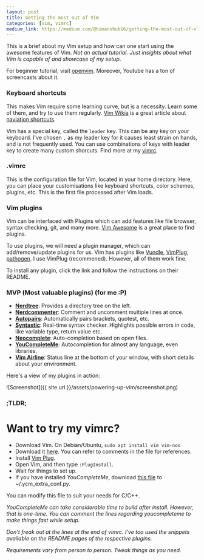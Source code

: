 ```yaml
---
layout: post
title: Getting the most out of Vim
categories: [vim, vimrc]
medium_link: https://medium.com/@himanshub16/getting-the-most-out-of-vim-5cc35feef8e5#.gz4perowu
---
```


This is a brief about my Vim setup and how can one start using the awesome features of Vim.
*Not an actual tutorial. Just insights about what Vim is capable of and showcase of my setup*.

For beginner tutorial, visit [openvim](http://www.openvim.com/). Moreover, Youtube has a ton of screencasts about it.

### Keyboard shortcuts
This makes Vim require some learning curve, but is a necessity. Learn some of them, and try to use them regularly.
[Vim Wikia](http://vim.wikia.com/) is a great article about [naviation shortcuts](http://vim.wikia.com/wiki/All_the_right_moves).

Vim has a special key, called the `leader` key. This can be any key on your keyboard. I've chosen `,` as my leader key for it causes least strain on hands, and is not frequently used. You can use combinations of keys with leader key to create many custom shorcuts. Find more at my [vimrc](https://raw.githubusercontent.com/himanshub16/MyScripts/master/vimrc).

### .vimrc
This is the configuration file for Vim, located in your home directory. Here, you can place your customisations like keyboard shortcuts, color schemes, plugins, etc.
This is the first file processed after Vim loads.

### Vim plugins
Vim can be interfaced with Plugins which can add features like file browser, syntax checking, git, and many more.
[Vim Awesome](http://vimawesome.com) is a great place to find plugins.

To use plugins, we will need a plugin manager, which can add/remove/update plugins for us. Vim has plugins like [Vundle](https://github.com/VundleVim/Vundle.vim), [VimPlug](https://github.com/junegunn/vim-plug), [pathogen](https://github.com/tpope/vim-pathogen).
I use VimPlug (recommened). However, all of them work fine.

To install any plugin, click the link and follow the instructions on their README.

### MVP (Most valuable plugins) (for me :P)
* **[Nerdtree](https://github.com/scrooloose/nerdtree)**: Provides a directory tree on the left.
* **[Nerdcommenter](https://github.com/scrooloose/nerdcommenter)**: Comment and uncomment multiple lines at once.
* **[Autopairs](https://github.com/jiangmiao/auto-pairs)**: Automatically pairs brackets, quotest, etc.
* **[Syntastic](https://github.com/vim-syntastic/syntastic)**: Real-time syntax checker. Highlights possible errors in code, like variable type, return value etc.
* **[Neocomplete](https://github.com/Shougo/neocomplete.vim)**: Auto-completion based on open files.
* **[YouCompleteMe](https://github.com/Valloric/YouCompleteMe)**: Autocompletion for almost any language, even libraries.
* **[Vim Airline](https://github.com/vim-airline/vim-airline)**: Status line at the bottom of your window, with short details about your environment.

Here's a view of my plugins in action:

![Screenshot]({{ site.url }}/assets/powering-up-vim/screenshot.png)


### ;TLDR;
# Want to try my vimrc?
* Download Vim. On Debian/Ubuntu, `sudo apt install vim vim-nox`
* Download it [here](https://raw.githubusercontent.com/himanshub16/MyScripts/master/vimrc). You can refer to comments in the file for references.
* Install [Vim Plug](https://github.com/junegunn/vim-plug).
* Open Vim, and then type `:PlugInstall`.
* Wait for things to set up.
* If you have installed *YouCompleteMe*, download [this file](https://raw.githubusercontent.com/himanshub16/MyScripts/master/ycm_extra_conf.py/) to ~/.ycm_extra_conf.py.

You can modify this file to suit your needs for C/C++.

*YouCompleteMe can take considerable time to build after install. However, that is one-time. You can comment the lines regarding youcompleteme to make things fast while setup.*

*Don't freak out at the lines at the end of vimrc. I've too used the snippets available on the README pages of the respective plugins.*

*Requirements vary from person to person. Tweak things as you need.*
